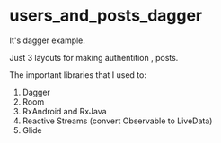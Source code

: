 # users_and_posts_dagger
It's dagger example.

Just 3 layouts for making authentition , posts.


The important libraries that I used to:

1) Dagger
2) Room
3) RxAndroid and RxJava
4) Reactive Streams (convert Observable to LiveData)
5) Glide
